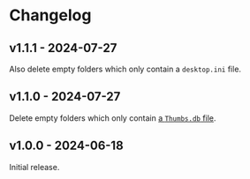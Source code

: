 # Changelog

## v1.1.1 - 2024-07-27

Also delete empty folders which only contain a `desktop.ini` file.

## v1.1.0 - 2024-07-27

Delete empty folders which only contain [a `Thumbs.db` file](https://en.wikipedia.org/wiki/Windows_thumbnail_cache#Thumbs.db).

## v1.0.0 - 2024-06-18

Initial release.
